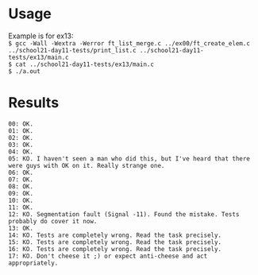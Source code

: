 Usage
=====
Example is for ex13:  
`$ gcc -Wall -Wextra -Werror ft_list_merge.c ../ex00/ft_create_elem.c ../school21-day11-tests/print_list.c ../school21-day11-tests/ex13/main.c`  
`$ cat ../school21-day11-tests/ex13/main.c`  
`$ ./a.out`

Results
=======
```
00: OK.
01: OK.
02: OK.
03: OK.
04: OK.
05: KO. I haven't seen a man who did this, but I've heard that there were guys with OK on it. Really strange one.
06: OK.
07: OK.
08: OK.
09: OK.
10: OK.
11: OK.
12: KO. Segmentation fault (Signal -11). Found the mistake. Tests probably do cover it now.
13: OK.
14: KO. Tests are completely wrong. Read the task precisely.
15: KO. Tests are completely wrong. Read the task precisely.
16: KO. Tests are completely wrong. Read the task precisely.
17: KO. Don't cheese it ;) or expect anti-cheese and act appropriately.
```
